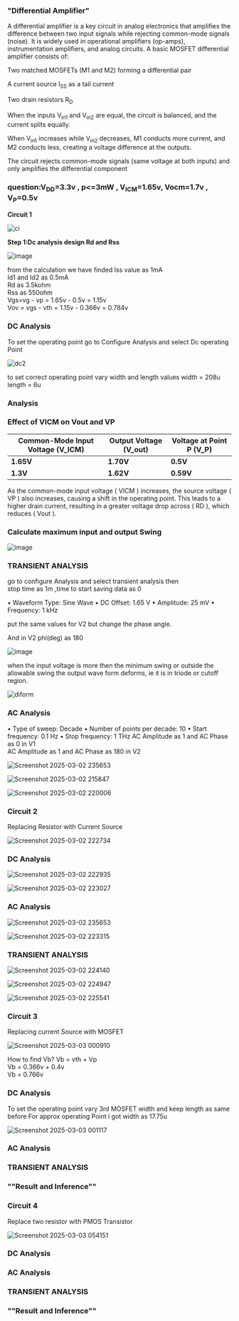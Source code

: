 
### **"Differential Amplifier"**

A differential amplifier is a key circuit in analog electronics that amplifies the difference between two input signals while rejecting common-mode signals (noise). It is widely used in operational amplifiers (op-amps), instrumentation amplifiers, and analog circuits.
A basic MOSFET differential amplifier consists of:

Two matched MOSFETs (M1 and M2) forming a differential pair

A current source I<sub>SS</sub> as a tail current

Two drain resistors R<sub>D</sub>

When the inputs V<sub>in1</sub> and V<sub>in2</sub> are equal, the circuit is balanced, and the current splits equally.

When V<sub>in1</sub> increases while V<sub>in2</sub> decreases, M1 conducts more current, and M2 conducts less, creating a voltage difference at the outputs.

The circuit rejects common-mode signals (same voltage at both inputs) and only amplifies the differential component

### **question:V<sub>DD</sub>=3.3v , p<=3mW , V<sub>ICM</sub>=1.65v, Vocm=1.7v , V<sub>P</sub>=0.5v**

**Circuit 1** <br>

![ci](https://github.com/user-attachments/assets/fcbc06b1-b816-4f9f-a97c-0958f0cc0b90)

**Step 1:Dc analysis design Rd and Rss**

![image](https://github.com/user-attachments/assets/177acc0c-146e-4b17-9728-f7603b3e3047)

from the calculation we have finded Iss value as 1mA <br>
Id1 and Id2 as 0.5mA <br>
Rd as 3.5kohm <br>
Rss as 550ohm <br>
Vgs=vg - vp = 1.65v - 0.5v = 1.15v <br>
Vov = vgs - vth = 1.15v - 0.366v = 0.784v <br>

### **DC Analysis**

To set the operating point go to Configure Analysis and select Dc operating Point <br>

![dc2](https://github.com/user-attachments/assets/f76e42bb-74e2-496f-b76f-efc2412a4067)

to set correct operating point vary width and length values 
width = 208u <br>
length = 6u <br>


### **Analysis**

### Effect of VICM on Vout and VP

| **Common-Mode Input Voltage (V_ICM)** | **Output Voltage (V_out)** | **Voltage at Point P (V_P)** |
|--------------------------------------|--------------------------|--------------------------|
| **1.65V**                            | **1.70V**             | **0.5V**                |
| **1.3V**                            | **1.62V**                 | **0.59V**               |



As the common-mode input voltage \( VICM \) increases, the source voltage \( VP \) also increases, causing a shift in the operating point. This leads to a higher drain current, resulting in a greater voltage drop across \( RD \), which reduces \( Vout \).


### **Calculate maximum input and output Swing**

![image](https://github.com/user-attachments/assets/f7a39423-0de0-439c-b98a-217d4620e004)


### **TRANSIENT ANALYSIS**
go to configure Analysis and select transient analysis then <br>
stop time as 1m ,time to start saving data as 0 <br>

• Waveform Type: Sine Wave
• DC Offset: 1.65 V
• Amplitude: 25 mV
• Frequency: 1 kHz

put the same values for V2 but change the phase angle.

And in V2 phi(deg) as 180

![image](https://github.com/user-attachments/assets/5f94dcd4-4c40-4ab4-93b0-b64ba6fabf10)

when the input voltage is more then the minimum swing or outside the allowable swing the output wave form deforms, ie it is in triode or cutoff region.

![diform](https://github.com/user-attachments/assets/afb2f26a-64ab-4c48-8c14-043b88c2a829)


### **AC Analysis**
• Type of sweep: Decade
• Number of points per decade: 10
• Start frequency: 0.1 Hz
• Stop frequency: 1 THz
AC Amplitude as 1 and AC Phase as 0 in V1 <br>
AC Amplitude as 1 and AC Phase as 180 in V2 <br>

![Screenshot 2025-03-02 235653](https://github.com/user-attachments/assets/db083118-03a3-4021-8a05-7e8285b9bea3)

![Screenshot 2025-03-02 215847](https://github.com/user-attachments/assets/832d0f56-d7ed-4f4a-b0cb-d0fc4634f410)

![Screenshot 2025-03-02 220006](https://github.com/user-attachments/assets/ecfef7ef-22da-4aa5-93b4-74fba38dd18f)


### **Circuit 2** <br>

Replacing Resistor with Current Source 

![Screenshot 2025-03-02 222734](https://github.com/user-attachments/assets/dc70cd6c-eed5-4693-bb86-b6c9e4096b61)

### **DC Analysis**

![Screenshot 2025-03-02 222935](https://github.com/user-attachments/assets/d922b434-5aa1-4bb5-8855-bf281f8d0f53)

![Screenshot 2025-03-02 223027](https://github.com/user-attachments/assets/7ed89486-72bf-409c-a950-a7bc6410a323)

### **AC Analysis**

![Screenshot 2025-03-02 235653](https://github.com/user-attachments/assets/698fa1bf-381b-4deb-a83d-4cf1f8227d05)

![Screenshot 2025-03-02 223315](https://github.com/user-attachments/assets/d0db6eb8-ab1e-4649-bf22-f65bace10bb8)

### **TRANSIENT ANALYSIS**

![Screenshot 2025-03-02 224140](https://github.com/user-attachments/assets/e68ff7b8-09b1-4afa-9d31-49f6f7a2c907)

![Screenshot 2025-03-02 224947](https://github.com/user-attachments/assets/f1914323-d85a-4be8-a213-21e988cb0678)

![Screenshot 2025-03-02 225541](https://github.com/user-attachments/assets/e4d83695-4ca3-460d-972c-5aeafdbbca74)

### **Circuit 3** <br>

Replacing current Source with MOSFET 

![Screenshot 2025-03-03 000910](https://github.com/user-attachments/assets/3b155209-c3eb-4a34-b1ed-1a664c0c2067)

How to find Vb?
Vb = vth + Vp <br>
Vb = 0.366v + 0.4v <br>
Vb = 0.766v <br>

### **DC Analysis**

To set the operating point vary 3rd MOSFET width and keep length as same before 
For approx operating Point i got width as 17.75u

![Screenshot 2025-03-03 001117](https://github.com/user-attachments/assets/b8eab2f6-7e14-4b52-b01e-cfe42d79ec75)

### **AC Analysis**

### **TRANSIENT ANALYSIS**

### ""Result and Inference""

### **Circuit 4**
Replace two resistor with PMOS Transistor

![Screenshot 2025-03-03 054151](https://github.com/user-attachments/assets/3bddfece-f2be-4f60-9caf-61d53a124653)

### **DC Analysis**

### **AC Analysis**

### **TRANSIENT ANALYSIS**

### ""Result and Inference""














































 
